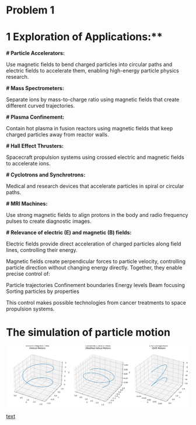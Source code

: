 # Problem 1

# 1 Exploration of Applications:**

**# Particle Accelerators:**

 Use magnetic fields to bend charged particles into circular paths and electric fields to accelerate them, enabling high-energy particle physics research.

**# Mass Spectrometers:**

Separate ions by mass-to-charge ratio using magnetic fields that create different curved trajectories.

**# Plasma Confinement:**

Contain hot plasma in fusion reactors using magnetic fields that keep charged particles away from reactor walls.

**# Hall Effect Thrusters:**

 Spacecraft propulsion systems using crossed electric and magnetic fields to accelerate ions.

**# Cyclotrons and Synchrotrons:**

 Medical and research devices that accelerate particles in spiral or circular paths.

**# MRI Machines:**

 Use strong magnetic fields to align protons in the body and radio frequency pulses to create diagnostic images.

**# Relevance of electric (E) and magnetic (B) fields:**

Electric fields provide direct acceleration of charged particles along field lines, controlling their energy.

Magnetic fields create perpendicular forces to particle velocity, controlling particle direction without changing energy directly.
Together, they enable precise control of:

Particle trajectories
Confinement boundaries
Energy levels
Beam focusing
Sorting particles by properties

This control makes possible technologies from cancer treatments to space propulsion systems.

# The simulation of particle motion

![alt text](image.png)

[text](file:///Users/kucukprens/Desktop/parameter_exploration)
